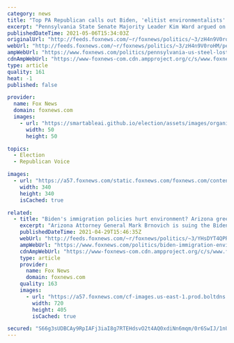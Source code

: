 ```yaml
---
category: news
title: "Top PA Republican calls out Biden, 'elitist environmentalists' over at least 1,000 lost steel jobs"
excerpt: "Pennsylvania State Senate Majority Leader Kim Ward argued on Thursday that Scranton native Joe Biden and his administration are “partially responsible” for the cancelation of a $1.5 billion steel project, which would cost “at least 1,000 blue collar jobs” because “of their focus on only green energy.”"
publishedDateTime: 2021-05-06T15:34:03Z
originalUrl: "http://feeds.foxnews.com/~r/foxnews/politics/~3/zH4n9V0roHM/pennsylvania-us-steel-lost-jobs-biden-environmentalists"
webUrl: "http://feeds.foxnews.com/~r/foxnews/politics/~3/zH4n9V0roHM/pennsylvania-us-steel-lost-jobs-biden-environmentalists"
ampWebUrl: "https://www.foxnews.com/politics/pennsylvania-us-steel-lost-jobs-biden-environmentalists.amp"
cdnAmpWebUrl: "https://www-foxnews-com.cdn.ampproject.org/c/s/www.foxnews.com/politics/pennsylvania-us-steel-lost-jobs-biden-environmentalists.amp"
type: article
quality: 161
heat: -1
published: false

provider:
  name: Fox News
  domain: foxnews.com
  images:
    - url: "https://smartableai.github.io/election/assets/images/organizations/foxnews.com-50x50.jpg"
      width: 50
      height: 50

topics:
  - Election
  - Republican Voice

images:
  - url: "https://a57.foxnews.com/static.foxnews.com/foxnews.com/content/uploads/2020/10/340/340/Talia-Kaplan.jpg?ve=1&tl=1"
    width: 340
    height: 340
    isCached: true

related:
  - title: "Biden's immigration policies hurt environment? Arizona green groups react to state AG's lawsuit"
    excerpt: "Arizona Attorney General Mark Brnovich is suing the Biden administration for failing to examine the environmental effects of its immigration policies."
    publishedDateTime: 2021-04-29T15:46:35Z
    webUrl: "http://feeds.foxnews.com/~r/foxnews/politics/~3/YHsDYT4QPRs/biden-immigration-environment-arizona-nepa-lawsuit"
    ampWebUrl: "https://www.foxnews.com/politics/biden-immigration-environment-arizona-nepa-lawsuit.amp"
    cdnAmpWebUrl: "https://www-foxnews-com.cdn.ampproject.org/c/s/www.foxnews.com/politics/biden-immigration-environment-arizona-nepa-lawsuit.amp"
    type: article
    provider:
      name: Fox News
      domain: foxnews.com
    quality: 163
    images:
      - url: "https://a57.foxnews.com/cf-images.us-east-1.prod.boltdns.net/v1/static/694940094001/ada9c350-7eb8-4879-8743-c26265764a68/7f71219a-1627-48b2-98d2-7f7f7531e024/1280x720/match/720/405/image.jpg?ve=1&tl=1"
        width: 720
        height: 405
        isCached: true

secured: "S66g3sUDBCAy9RpIAFj3iaI8g7RTEHdsvO2t4AQ0xdiNn6mqm/0r6SwIJ/1nUrmxUpGdo1EjgmtVaBJ8JFCF9EhmPFoj1T9rXbvfhWq6w5Iyi2PPmuVXH8QZlWsmO887yihH3feRXl3KgvjiRyBXPEiEakKhCu75fQNtvmicR/NjxWqUzSViLxFhGHSjmli9jwBbap6A79MWVOgjZp5Ec3yDyQm9JKVWWk4ouZNW1Z9TGGMhhe4oG2S3ZE284LHHB7RfCWvfIwwegaR01XyG91bClYAdSwhp5Fdc5a3ulJBoKDUzFY/m16P/iRIwXzlXsQLs260lxBluZ+QXNOMI3cZNZTqjkybhwnv8cT0JX+k=;skQaxoGM3/7feBZUGIEANQ=="
---
```


